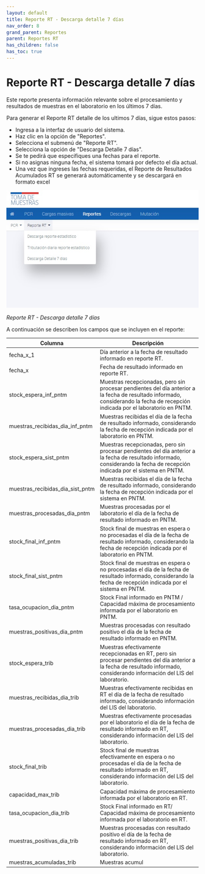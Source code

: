 ```yaml
---
layout: default
title: Reporte RT - Descarga detalle 7 días
nav_order: 8
grand_parent: Reportes
parent: Reportes RT
has_children: false
has_toc: true
---
```


# Reporte RT - Descarga detalle 7 días

Este reporte presenta información relevante sobre el procesamiento y resultados de muestras en el laboratorio en los últimos 7 días.

Para generar el Reporte RT detalle de los ultimos 7 días, sigue estos pasos:

- Ingresa a la interfaz de usuario del sistema.
- Haz clic en la opción de "Reportes".
- Selecciona el submenú de "Reporte RT".
- Selecciona la opción de "Descarga Detalle 7 días".
- Se te pedirá que especifiques una fechas para el reporte.
- Si no asignas ninguna fecha, el sistema tomará por defecto el día actual.
- Una vez que ingreses las fechas requeridas, el Reporte de Resultados Acumulados RT se generará automáticamente y se descargará en formato excel

![Alt text](img/Reporte-ReporteRT.jpg)

_Reporte RT - Descarga detalle 7 días_

A continuación se describen los campos que se incluyen en el reporte:

| Columna                              | Descripción |
|--------------------------------------|-------------|
| fecha_x_1                            | Día anterior a la fecha de resultado informado en reporte RT. |
| fecha_x                              | Fecha de resultado informado en reporte RT. |
| stock_espera_inf_pntm                | Muestras recepcionadas, pero sin procesar pendientes del día anterior a la fecha de resultado informado, considerando la fecha de recepción indicada por el laboratorio en PNTM. |
| muestras_recibidas_dia_inf_pntm      | Muestras recibidas el día de la fecha de resultado informado, considerando la fecha de recepción indicada por el laboratorio en PNTM. |
| stock_espera_sist_pntm               | Muestras recepcionadas, pero sin procesar pendientes del día anterior a la fecha de resultado informado, considerando la fecha de recepción indicada por el sistema en PNTM. |
| muestras_recibidas_dia_sist_pntm     | Muestras recibidas el día de la fecha de resultado informado, considerando la fecha de recepción indicada por el sistema en PNTM. |
| muestras_procesadas_dia_pntm         | Muestras procesadas por el laboratorio el día de la fecha de resultado informado en PNTM. |
| stock_final_inf_pntm                 | Stock final de muestras en espera o no procesadas el día de la fecha de resultado informado, considerando la fecha de recepción indicada por el laboratorio en PNTM. |
| stock_final_sist_pntm                | Stock final de muestras en espera o no procesadas el día de la fecha de resultado informado, considerando la fecha de recepción indicada por el sistema en PNTM. |
| tasa_ocupacion_dia_pntm              | Stock Final informado en PNTM / Capacidad máxima de procesamiento informada por el laboratorio en PNTM. |
| muestras_positivas_dia_pntm          | Muestras procesadas con resultado positivo el día de la fecha de resultado informado en PNTM. |
| stock_espera_trib                    | Muestras efectivamente recepcionadas en RT, pero sin procesar pendientes del día anterior a la fecha de resultado informado, considerando información del LIS del laboratorio. |
| muestras_recibidas_dia_trib          | Muestras efectivamente recibidas en RT el día de la fecha de resultado informado, considerando información del LIS del laboratorio. |
| muestras_procesadas_dia_trib         | Muestras efectivamente procesadas por el laboratorio el día de la fecha de resultado informado en RT, considerando información del LIS del laboratorio. |
| stock_final_trib                     | Stock final de muestras efectivamente en espera o no procesadas el día de la fecha de resultado informado en RT, considerando información del LIS del laboratorio. |
| capacidad_max_trib                   | Capacidad máxima de procesamiento informada por el laboratorio en RT. |
| tasa_ocupacion_dia_trib              | Stock Final informado en RT/ Capacidad máxima de procesamiento informada por el laboratorio en RT. |
| muestras_positivas_dia_trib          | Muestras procesadas con resultado positivo el día de la fecha de resultado informado en RT, considerando información del LIS del laboratorio. |
| muestras_acumuladas_trib             | Muestras acumul

